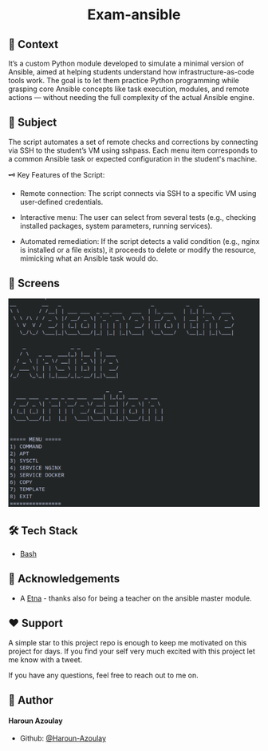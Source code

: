 # <p align="center">Exam-ansible </p>

## 📖 Context
It’s a custom Python module developed to simulate a minimal version of Ansible, aimed at helping students understand how infrastructure-as-code tools work.
The goal is to let them practice Python programming while grasping core Ansible concepts like task execution, modules, and remote actions — without needing the full complexity of the actual Ansible engine.


## 📸 Subject
The script automates a set of remote checks and corrections by connecting via SSH to the student’s VM using sshpass. Each menu item corresponds to a common Ansible task or expected configuration in the student's machine.

🗝 Key Features of the Script:

- Remote connection: The script connects via SSH to a specific VM using user-defined credentials.

- Interactive menu: The user can select from several tests (e.g., checking installed packages, system parameters, running services).

- Automated remediation: If the script detects a valid condition (e.g., nginx is installed or a file exists), it proceeds to delete or modify the resource, mimicking what an Ansible task would do.

## 📸 Screens

![Cover](https://github.com/Haroun-Azoulay/python_exam-ansible/blob/main/img/ansible-dashboard.png)

        
## 🛠 Tech Stack
- [Bash](https://www.gnu.org/software/bash/manual/bash.html)

        
## 🙇 Acknowledgements      
- A [Etna](https://www.h3hitema.fr/) - thanks also for being a teacher on the ansible master module.

        
        
## ❤ Support  
A simple star to this project repo is enough to keep me motivated on this project for days. If you find your self very much excited with this project let me know with a tweet.

If you have any questions, feel free to reach out to me on.
        
## 🙇 Author
#### Haroun Azoulay

- Github: [@Haroun-Azoulay](https://github.com/Haroun-Azoulay)


